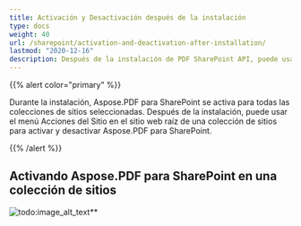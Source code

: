 ```yaml
---
title: Activación y Desactivación después de la instalación
type: docs
weight: 40
url: /sharepoint/activation-and-deactivation-after-installation/
lastmod: "2020-12-16"
description: Después de la instalación de PDF SharePoint API, puede usar el menú Acciones del Sitio en el sitio web raíz de una colección de sitios para activarlo y desactivarlo.
---
```


{{% alert color="primary" %}}

Durante la instalación, Aspose.PDF para SharePoint se activa para todas las colecciones de sitios seleccionadas. Después de la instalación, puede usar el menú Acciones del Sitio en el sitio web raíz de una colección de sitios para activar y desactivar Aspose.PDF para SharePoint.

{{% /alert %}}

## Activando Aspose.PDF para SharePoint en una colección de sitios 

![todo:image_alt_text](activation-and-deactivation-after-installation_1.png)**